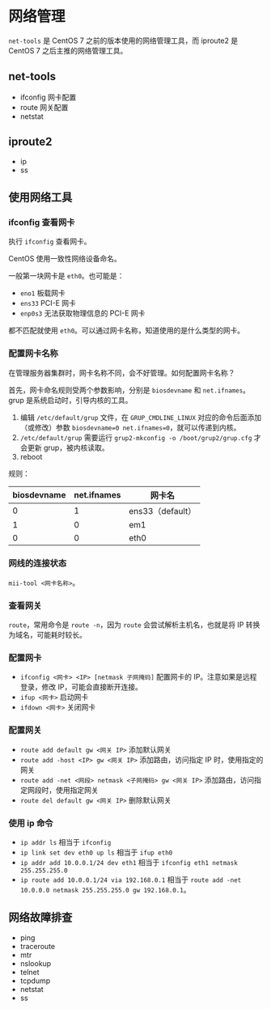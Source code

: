 # 网络管理

`net-tools` 是 CentOS 7 之前的版本使用的网络管理工具，而 iproute2 是 CentOS 7 之后主推的网络管理工具。

## net-tools

- ifconfig 网卡配置
- route 网关配置
- netstat

## iproute2

- ip
- ss

## 使用网络工具

### ifconfig 查看网卡

执行 `ifconfig` 查看网卡。

CentOS 使用一致性网络设备命名。

一般第一块网卡是 `eth0`。也可能是：

- `eno1` 板载网卡
- `ens33` PCI-E 网卡
- `enp0s3` 无法获取物理信息的 PCI-E 网卡

都不匹配就使用 `eth0`。可以通过网卡名称，知道使用的是什么类型的网卡。

### 配置网卡名称

在管理服务器集群时，网卡名称不同，会不好管理。如何配置网卡名称？

首先，网卡命名规则受两个参数影响，分别是 `biosdevname` 和 `net.ifnames`。grup 是系统启动时，引导内核的工具。

1. 编辑 `/etc/default/grup` 文件，在 `GRUP_CMDLINE_LINUX` 对应的命令后面添加（或修改）参数 `biosdevname=0 net.ifnames=0`，就可以传递到内核。
2. `/etc/default/grup` 需要运行 `grup2-mkconfig -o /boot/grup2/grup.cfg` 才会更新 grup，被内核读取。
3. reboot

规则：

|  biosdevname | net.ifnames | 网卡名 |
| ----  | ---- | ---- |
| 0 | 1 | ens33（default） |
| 1 | 0 | em1 |
| 0 | 0 | eth0 |

### 网线的连接状态

`mii-tool <网卡名称>`。

### 查看网关

`route`，常用命令是 `route -n`，因为 `route` 会尝试解析主机名，也就是将 IP 转换为域名，可能耗时较长。

### 配置网卡

- `ifconfig <网卡> <IP> [netmask 子网掩码]` 配置网卡的 IP。注意如果是远程登录，修改 IP，可能会直接断开连接。
- `ifup <网卡>` 启动网卡
- `ifdown <网卡>` 关闭网卡

### 配置网关

- `route add default gw <网关 IP>` 添加默认网关
- `route add -host <IP> gw <网关 IP>` 添加路由，访问指定 IP 时，使用指定的网关
- `route add -net <网段> netmask <子网掩码> gw <网关 IP>` 添加路由，访问指定网段时，使用指定网关
- `route del default gw <网关 IP>` 删除默认网关

### 使用 ip 命令

- `ip addr ls` 相当于 `ifconfig`
- `ip link set dev eth0 up ls` 相当于 `ifup eth0`
- `ip addr add 10.0.0.1/24 dev eth1` 相当于 `ifconfig eth1 netmask 255.255.255.0`
- `ip route add 10.0.0.1/24 via 192.168.0.1` 相当于 `route add -net 10.0.0.0 netmask 255.255.255.0 gw 192.168.0.1`。

## 网络故障排查

- ping
- traceroute
- mtr
- nslookup
- telnet
- tcpdump
- netstat
- ss
